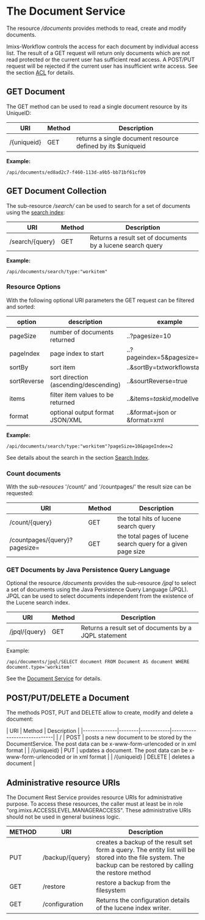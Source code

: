 # The Document Service
The resource _/documents_ provides methods to read, create and modify documents.
 
Imixs-Workflow controls the access for each document by individual access list. The result of a GET request will return only documents which are not read protected or the current user has sufficient read access. 
A POST/PUT request will be rejected if the current user has insufficient write access.
See the section [ACL](../engine/acl.html) for details.  
 
## GET Document
The GET method can be used to read a single document resource by its UniqueID:


| URI                     | Method | Description                                                        | 
|-------------------------|--------|--------------------------------------------------------------------|
| /{uniqueid}             | GET    | returns a single document resource defined by its $uniqueid        |

**Example:**

	/api/documents/ed8ad2c7-f460-113d-a9b5-bb71bf61cf09

## GET Document Collection
The sub-resource _/search/_ can be used to search for a set of documents using the [search index](../engine/luceneservice.html):


| URI                     | Method | Description                                                        | 
|-------------------------|--------|--------------------------------------------------------------------|
| /search/{query}         | GET    | Returns a result set of documents by a lucene search query         |


**Example:**

	/api/documents/search/type:"workitem"





### Resource Options

With the following optional URI parameters the GET request can be filtered and sorted:


| option                  | description | example                                                        | 
|-------------------------|-------------|--------------------------------------------------------------------|
| pageSize    | number of documents returned      | ..?pagesize=10           	|
| pageIndex   | page index to start               | ..?pageindex=5&pagesize=10  |
| sortBy	  | sort item 					      | ..&sortBy=txtworkflowstatus |
| sortReverse | sort direction (ascending/descending)   | ..&sourtReverse=true		  |
| items       | filter item values to be returned | ..&items=$taskid,$modellversion   |
| format      | optional output format JSON/XML   | ..&format=json   or   &format=xml |


 
 
**Example:**

	/api/documents/search/type:"workitem"?pageSize=10&pageIndex=2
 
See details about the search in the section [Search Index](../engine/luceneservice.html).



### Count documents

With the _sub-resouces_ '/count/' and '/countpages/' the result size can be requested:

| URI                     | Method | Description                                                        | 
|-------------------------|--------|--------------------------------------------------------------------|
| /count/{query}    | GET    | the total hits of lucene search query                        		    |
| /countpages/{query}?pagesize= | GET    | the total pages of lucene search query for a given page size |





### GET Documents by Java Persistence Query Language
Optional the  resource _/documents_ provides the sub-resource _/jpql_ to select a set of documents using the Java Persistence Query Language (JPQL). JPQL can be used to select documents independent from the existence of the Lucene search index.


| URI                     | Method | Description                                                | 
|-------------------------|--------|------------------------------------------------------------|
| /jpql/{query}           | GET    | Returns a result set of documents by a JQPL statement      |



Example:

	/api/documents/jpql/SELECT document FROM Document AS document WHERE document.type='workitem'
 
See the [Document Service](../engine/documentservice.html) for details.




## POST/PUT/DELETE a Document
The methods POST, PUT and DELETE allow to create, modify and delete a document:


| URI          | Method | Description                              | 
|--------------|--------|------------|-----------------------------|
| /            | POST   | posts a new document to be stored by the  DocumentService. The post data can be x-www-form-urlencoded or in xml format   |
| /{uniqueid}  | PUT	| updates  a document. The post data can be x-www-form-urlencoded or in xml format  					|
| /{uniqueid}  | DELETE | deletes a document  						|




## Administrative resource URIs

The Document Rest Service provides resource URIs for administrative purpose. To access these resources, the caller  must at least be in role "org.imixs.ACCESSLEVEL.MANAGERACCESS". These administrative URIs should not be used in  general business logic.  
 
| METHOD |URI                     | Description                                                                        | 
|--------|------------------------|------------------------------------------------------------------------------------|
| PUT 	 | /backup/{query}        | creates a backup of the result set form a query. The entity list will be stored into the file system. The backup can be restored by calling the restore method | 
| GET    | /restore               |restore a backup from the filesystem  |
| GET    | /configuration         | Returns the configuration details of the lucene index writer. | 



     
   